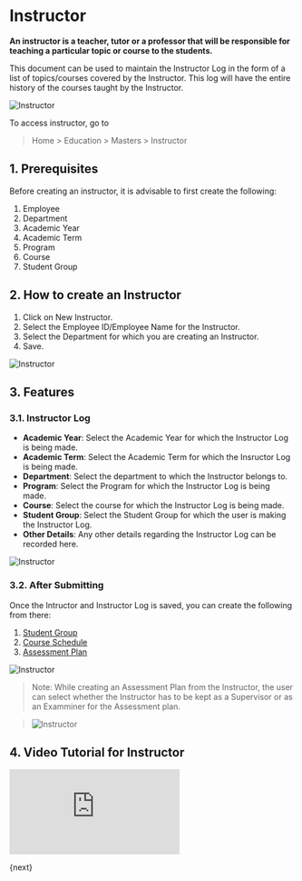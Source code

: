 <!-- add-breadcrumbs -->
# Instructor

**An instructor is a teacher, tutor or a professor that will be responsible for teaching a particular topic or course to the students.**

This document can be used to maintain the Instructor Log in the form of a list of topics/courses covered by the Instructor. This log will have the entire history of the courses taught by the Instructor.

![Instructor](/docs/assets/img/education/education-instructor-1.png)

To access instructor, go to

> Home > Education > Masters > Instructor

## 1. Prerequisites

Before creating an instructor, it is advisable to first create the following:

1. Employee
1. Department
1. Academic Year
1. Academic Term
1. Program
1. Course 
1. Student Group

## 2. How to create an Instructor

1. Click on New Instructor.
1. Select the Employee ID/Employee Name for the Instructor.
1. Select the Department for which you are creating an Instructor.
1. Save.

 ![Instructor](/docs/assets/img/education/education-instructor.gif)

## 3. Features

### 3.1. Instructor Log

* **Academic Year**: Select the Academic Year for which the Instructor Log is being made.
* **Academic Term**: Select the Academic Term for which the Insructor Log is being made.
* **Department**: Select the department to which the Instructor belongs to.
* **Program**: Select the Program for which the Instructor Log is being made.
* **Course**: Select the course for which the Instructor Log is being made.
* **Student Group**: Select the Student Group for which the user is making the Instructor Log.
* **Other Details**: Any other details regarding the Instructor Log can be recorded here.

 ![Instructor](/docs/assets/img/education/education-instructor-2.png)

### 3.2. After Submitting

Once the Intructor and Instructor Log is saved, you can create the following from there:

1. [Student Group](/docs/user/manual/en/education/student-group)
1. [Course Schedule](/docs/user/manual/en/education/course-schedule)
3. [Assessment Plan](/docs/user/manual/en/education/assessment_plan)

 ![Instructor](/docs/assets/img/education/education-instructor-3.png)

> Note: While creating an Assessment Plan from the Instructor, the user can select whether the Instructor has to be kept as a Supervisor or as an Examminer for the Assessment plan.

> ![Instructor](/docs/assets/img/education/education-instructor-4.png)

## 4. Video Tutorial for Instructor

<div>
    <div class='embed-container'>
        <iframe src='https://www.youtube.com/embed//rVqQYS1_02k' frameborder='0' allowfullscreen>
        </iframe>
    </div>
</div>

{next}